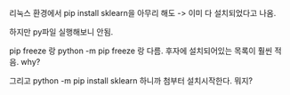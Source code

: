 리눅스 환경에서 pip install sklearn을 아무리 해도 -> 이미 다 설치되었다고 나옴.

하지만 py파일 실행해보니 안됨.

pip freeze 랑 python -m pip freeze 랑 다름. 후자에 설치되어있는 목록이 훨씬 적음. why?

그리고 python -m pip install sklearn 하니까 첨부터 설치시작한다. 뭐지?